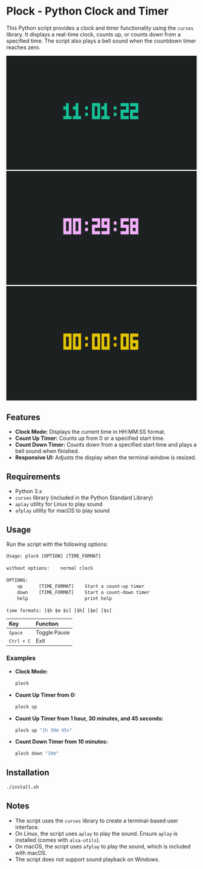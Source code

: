 # Plock - Python Clock and Timer

This Python script provides a clock and timer functionality using the `curses` library.
It displays a real-time clock, counts up, or counts down from a specified time.
The script also plays a bell sound when the countdown timer reaches zero.

![screenshot1](./screenshots/1.png)
![screenshot2](./screenshots/2.png)
![screenshot3](./screenshots/3.png)

## Features

- **Clock Mode:** Displays the current time in HH:MM:SS format.
- **Count Up Timer:** Counts up from 0 or a specified start time.
- **Count Down Timer:** Counts down from a specified start time and plays a bell sound when finished.
- **Responsive UI:** Adjusts the display when the terminal window is resized.

## Requirements

- Python 3.x
- `curses` library (included in the Python Standard Library)
- `aplay` utility for Linux to play sound
- `afplay` utility for macOS to play sound

## Usage

Run the script with the following options:

```
Usage: plock [OPTION] [TIME_FORMAT]

without options:    normal clock

OPTIONS:
    up      [TIME_FORMAT]    Start a count-up timer
    down    [TIME_FORMAT]    Start a count-down timer
    help                     print help

time formats: [$h $m $s] [$h] [$m] [$s]
```

| Key         | Function          |
|:------------|:------------------|
| `Space`     | Toggle Pause      |
| `Ctrl + C`  | Exit              |

### Examples

- **Clock Mode:**

  ```sh
  plock
  ```

- **Count Up Timer from 0:**

  ```sh
  plock up
  ```

- **Count Up Timer from 1 hour, 30 minutes, and 45 seconds:**

  ```sh
  plock up "1h 30m 45s"
  ```

- **Count Down Timer from 10 minutes:**

  ```sh
  plock down "10m"
  ```

## Installation

  ```sh
  ./install.sh
  ```

## Notes

- The script uses the `curses` library to create a terminal-based user interface.
- On Linux, the script uses `aplay` to play the sound. Ensure `aplay` is installed (comes with `alsa-utils`).
- On macOS, the script uses `afplay` to play the sound, which is included with macOS.
- The script does not support sound playback on Windows.
